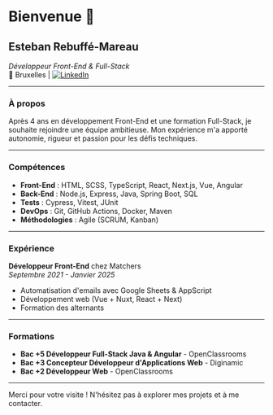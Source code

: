 # Bienvenue 👋

## Esteban Rebuffé-Mareau
*Développeur Front-End & Full-Stack*  
📍 Bruxelles | [![LinkedIn](https://img.shields.io/badge/LinkedIn-Esteban%20Rebuffé--Mareau-blue?logo=linkedin&style=for-the-badge)](https://www.linkedin.com/in/esrebuff/)  

---

### À propos
Après 4 ans en développement Front-End et une formation Full-Stack, je souhaite rejoindre une équipe ambitieuse. Mon expérience m'a apporté autonomie, rigueur et passion pour les défis techniques.

---

### Compétences

- **Front-End** : HTML, SCSS, TypeScript, React, Next.js, Vue, Angular  
- **Back-End** : Node.js, Express, Java, Spring Boot, SQL  
- **Tests** : Cypress, Vitest, JUnit  
- **DevOps** : Git, GitHub Actions, Docker, Maven  
- **Méthodologies** : Agile (SCRUM, Kanban)

---

### Expérience
**Développeur Front-End** chez Matchers  
*Septembre 2021 - Janvier 2025*  
- Automatisation d'emails avec Google Sheets & AppScript
- Développement web (Vue + Nuxt, React + Next)
- Formation des alternants

---

### Formations
- **Bac +5 Développeur Full-Stack Java & Angular** - OpenClassrooms  
- **Bac +3 Concepteur Développeur d'Applications Web** - Diginamic  
- **Bac +2 Développeur Web** - OpenClassrooms

---

Merci pour votre visite ! N'hésitez pas à explorer mes projets et à me contacter.
